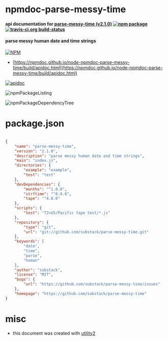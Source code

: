 # npmdoc-parse-messy-time

#### api documentation for  [parse-messy-time (v2.1.0)](https://github.com/substack/parse-messy-time)  [![npm package](https://img.shields.io/npm/v/npmdoc-parse-messy-time.svg?style=flat-square)](https://www.npmjs.org/package/npmdoc-parse-messy-time) [![travis-ci.org build-status](https://api.travis-ci.org/npmdoc/node-npmdoc-parse-messy-time.svg)](https://travis-ci.org/npmdoc/node-npmdoc-parse-messy-time)

#### parse messy human date and time strings

[![NPM](https://nodei.co/npm/parse-messy-time.png?downloads=true&downloadRank=true&stars=true)](https://www.npmjs.com/package/parse-messy-time)

- [https://npmdoc.github.io/node-npmdoc-parse-messy-time/build/apidoc.html](https://npmdoc.github.io/node-npmdoc-parse-messy-time/build/apidoc.html)

[![apidoc](https://npmdoc.github.io/node-npmdoc-parse-messy-time/build/screenCapture.buildCi.browser.%252Ftmp%252Fbuild%252Fapidoc.html.png)](https://npmdoc.github.io/node-npmdoc-parse-messy-time/build/apidoc.html)

![npmPackageListing](https://npmdoc.github.io/node-npmdoc-parse-messy-time/build/screenCapture.npmPackageListing.svg)

![npmPackageDependencyTree](https://npmdoc.github.io/node-npmdoc-parse-messy-time/build/screenCapture.npmPackageDependencyTree.svg)



# package.json

```json

{
    "name": "parse-messy-time",
    "version": "2.1.0",
    "description": "parse messy human date and time strings",
    "main": "index.js",
    "directories": {
        "example": "example",
        "test": "test"
    },
    "devDependencies": {
        "months": "^1.0.0",
        "strftime": "^0.9.0",
        "tape": "^4.0.0"
    },
    "scripts": {
        "test": "TZ=US/Pacific tape test/*.js"
    },
    "repository": {
        "type": "git",
        "url": "git://github.com/substack/parse-messy-time.git"
    },
    "keywords": [
        "date",
        "time",
        "parse",
        "human"
    ],
    "author": "substack",
    "license": "MIT",
    "bugs": {
        "url": "https://github.com/substack/parse-messy-time/issues"
    },
    "homepage": "https://github.com/substack/parse-messy-time"
}
```



# misc
- this document was created with [utility2](https://github.com/kaizhu256/node-utility2)
